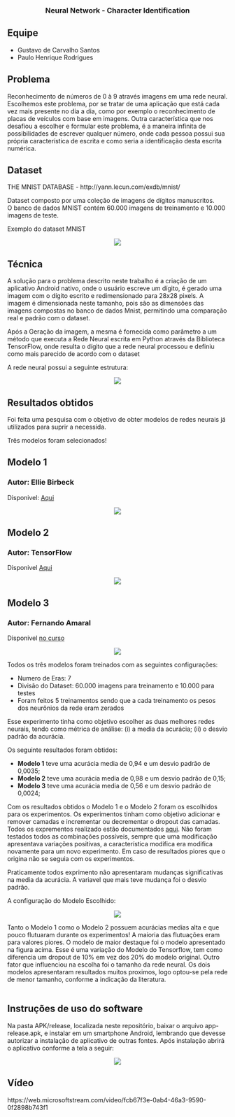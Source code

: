 <h3 align="center"> Neural Network - Character Identification </h3>

## Equipe
 - Gustavo de Carvalho Santos
 - Paulo Henrique Rodrigues

## Problema
<p>Reconhecimento de números de 0 à 9 através imagens em uma rede neural. Escolhemos este problema, por se tratar de uma aplicação que está cada vez mais presente no dia a dia, como por exemplo o reconhecimento de placas de veículos com base em imagens. Outra característica que nos desafiou a escolher e formular este problema, é a maneira infinita de possibilidades de escrever qualquer número, onde cada pessoa possui sua própria característica de escrita e como seria a identificação desta escrita numérica.</p>

## Dataset
<p>THE MNIST DATABASE - http://yann.lecun.com/exdb/mnist/</p>

Dataset composto por uma coleção de imagens de dígitos manuscritos.<br/>
O banco de dados MNIST contém 60.000 imagens de treinamento e 10.000 imagens de teste.</p>

<p>Exemplo do dataset MNIST</p>
<p align="center">
<img src="https://upload.wikimedia.org/wikipedia/commons/2/27/MnistExamples.png" />
</p>


## Técnica
<p>A solução para o problema descrito neste trabalho é a criação de um aplicativo Android nativo, onde o usuário escreve um dígito, é gerado uma imagem com o dígito escrito e redimensionado para 28x28 pixels. A imagem é dimensionada neste tamanho, pois são as dimensões das imagens compostas no banco de dados Mnist, permitindo uma comparação real e padrão com o dataset.
</p>

<p>Após a Geração da imagem, a mesma é fornecida como parâmetro a um método que executa a Rede Neural escrita em Python através da Biblioteca TensorFlow, onde resulta o dígito que a rede neural processou e definiu como mais parecido de acordo com o dataset</p>

<p>A rede neural possui a seguinte estrutura:</p>
<p align="center">
<img src="https://i.ibb.co/hg0QYct/Untitled-Diagram.png" />
</p>

## Resultados obtidos
<p>
Foi feita uma pesquisa com o objetivo de obter modelos de redes neurais já utilizados para suprir a necessida.
</p>

Três modelos foram selecionados!

<h2>Modelo 1</h2>
<h3>Autor: Ellie Birbeck</h3>
<p>Disponivel: <a href ="https://www.tensorflow.org/datasets/keras_example">Aqui </a>
<p align="center">
<img src="https://i.ibb.co/G5vQYyF/Modelo-1.png">
</p>
</p>

<h2>Modelo 2</h2>
<h3>Autor: TensorFlow</h3>
<p>Disponivel <a href ="https://www.digitalocean.com/community/tutorials/como-construir-uma-rede-neural-para-reconhecer-digitos-manuscritos-com-o-tensorflow-pt">Aqui </a>
<p align="center">
<img src="https://i.ibb.co/sv6snqd/Modelo-2.png"/>
</p>
</p>

<h2>Modelo 3</h2>
<h3>Autor: Fernando Amaral</h3>
<p>Disponivel 
<a href ="https://www.udemy.com/course/inteligencia-artificial-e-machine-learning/">no curso</a>
<p align="center">
<img src="https://i.ibb.co/XxtYNL2/Modelo-3.png"/>
</p>
</p>

Todos os três modelos foram treinados com as seguintes configurações:
<ul>
<li>
Numero de Eras: 7
</li>
<li>
Divisão do Dataset: 60.000 imagens para treinamento e 10.000 para testes
</li>
<li>
Foram feitos 5 treinamentos sendo que a cada treinamento os pesos dos neurônios da rede eram  zerados 
</li>
</ul>
<p>
Esse experimento tinha como objetivo escolher as duas melhores redes neurais, tendo como métrica de análise: (i) a media da acurácia; (ii) o desvio padrão da acurácia.
</p>

Os seguinte resultados foram obtidos: 
<ul>
<li><strong>Modelo 1</strong> teve uma acurácia media de 0,94 e um desvio padrão de 0,0035;</li> 
<li><strong>Modelo 2</strong> teve uma acurácia media de 0,98 e um desvio padrão de 0,15;</li>
<li><strong>Modelo 3</strong> teve uma acurácia media de 0,56 e um desvio padrão de 0,0024;</li>  
</ul>

<p>
Com os resultados obtidos o Modelo 1 e o Modelo 2 foram os escolhidos para os experimentos. Os experimentos tinham como objetivo adicionar e remover camadas e incrementar ou decrementar o dropout das camadas.
Todos os exprementos realizado estão documentados <a href="https://drive.google.com/file/d/1et95cqNTDpnJH4UmRv8br0_51JhqALhY/view?usp=sharing">aqui</a>. Não foram testados todos as combinações possíveis, sempre que uma modificação apresentava variações positivas, a característica modifica era modifica novamente para um novo experimento. Em caso de resultados piores que o origina não se seguia com os experimentos.
</p>
<p>
Praticamente todos exprimento não apresentaram mudanças significativas na media da acurácia. A variavel que mais teve mudança foi o desvio padrão.
</p>

A configuração do Modelo Escolhido: 
<p align="center">
<img src="https://i.ibb.co/0rxCmyG/Modelo-Escolhido.png"/>
</p>
Tanto o Modelo 1 como o Modelo 2 possuem acurácias medias alta e que pouco flutuaram durante os experimentos! A maioria das flutuações eram para valores piores. O modelo de maior destaque foi o modelo apresentado na figura acima.
Esse é uma variação do Modelo do Tensorflow, tem como diferencia um dropout de 10% em vez dos 20% do modelo original. Outro fator que influenciou na escolha foi o tamanho da rede neural. Os dois modelos apresentaram resultados muitos proximos, logo optou-se pela rede de menor tamanho, conforme a indicação da literatura.
</br></br>

## Instruções de uso do software

<p>Na pasta APK/release, localizada neste repositório,  baixar o arquivo app-release.apk, e instalar em um smartphone Android, lembrando que devesse autorizar a instalação de aplicativo de outras fontes. Após instalação abrirá o aplicativo conforme a tela a seguir:</p>

<p align="center">
<img src="http://phrempreendimentos.com.br/wp-content/uploads/2020/09/WhatsApp-Image-2020-09-13-at-17.52.19-e1600106821265.jpeg"/>
</p>

## Vídeo
<p>https://web.microsoftstream.com/video/fcb67f3e-0ab4-46a3-9590-0f2898b743f1</P>


